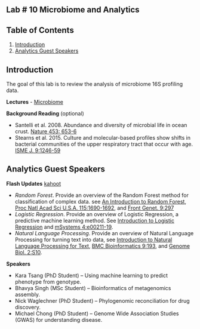 ## Lab # 10 Microbiome and Analytics

## Table of Contents
1. [Introduction](#intro)
2. [Analytics Guest Speakers](#speakers)

<a name="intro"></a>
## Introduction

The goal of this lab is to review the analysis of microbiome 16S profiling data.

**Lectures** - [Microbiome](https://github.com/agmcarthur/Biochem-3BP3/blob/master/Lectures/Lecture%209%20-%20Microbiome.pptx)

**Background Reading** (optional)
* Santelli et al. 2008. Abundance and diversity of microbial life in ocean crust. [Nature 453: 653-6](https://www.ncbi.nlm.nih.gov/pubmed/?term=18509444)
* Stearns et al. 2015. Culture and molecular-based profiles show shifts in bacterial communities of the upper respiratory tract that occur with age. [ISME J. 9:1246-59](https://www.ncbi.nlm.nih.gov/pubmed/?term=25575312)

<a name="speakers"></a>
## Analytics Guest Speakers

**Flash Updates** [kahoot](https://kahoot.it/?_ga=2.264238917.871462812.1568207895-297922416.1568207895)
* *Random Forest*. Provide an overview of the Random Forest method for classification of complex data. see [An Introduction to Random Forest](https://towardsdatascience.com/random-forest-3a55c3aca46d), [Proc Natl Acad Sci U.S.A. 115:1690-1692](https://www.ncbi.nlm.nih.gov/pubmed/?term=29440440), and [Front Genet. 9:297](https://www.ncbi.nlm.nih.gov/pubmed/?term=30123241)
* *Logistic Regression*. Provide an overview of Logistic Regression, a predictive machine learning method. See [Introduction to Logistic Regression](https://towardsdatascience.com/introduction-to-logistic-regression-66248243c148) and [mSystems 4:e00211-19](https://www.ncbi.nlm.nih.gov/pubmed/?term=31387929).
* *Natural Language Processing*. Provide an overview of Natural Language Processing for turning text into data, see [Introduction to Natural Language Processing for Text](https://towardsdatascience.com/introduction-to-natural-language-processing-for-text-df845750fb63), [BMC Bioinformatics 9:193](https://www.ncbi.nlm.nih.gov/pubmed/?term=18410678), and [Genome Biol. 2:S10](https://www.ncbi.nlm.nih.gov/pubmed/?term=18834488).

**Speakers**
* Kara Tsang (PhD Student) – Using machine learning to predict phenotype from genotype.
* Bhavya Singh (MSc Student) – Bioinformatics of metagenomics assembly.
* Nick Waglechner (PhD Student) – Phylogenomic reconciliation for drug discovery.
* Michael Chong (PhD Student) – Genome Wide Association Studies (GWAS) for understanding disease.

